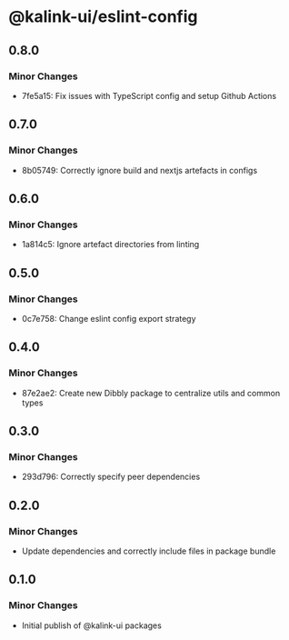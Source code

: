# @kalink-ui/eslint-config

## 0.8.0

### Minor Changes

- 7fe5a15: Fix issues with TypeScript config and setup Github Actions

## 0.7.0

### Minor Changes

- 8b05749: Correctly ignore build and nextjs artefacts in configs

## 0.6.0

### Minor Changes

- 1a814c5: Ignore artefact directories from linting

## 0.5.0

### Minor Changes

- 0c7e758: Change eslint config export strategy

## 0.4.0

### Minor Changes

- 87e2ae2: Create new Dibbly package to centralize utils and common types

## 0.3.0

### Minor Changes

- 293d796: Correctly specify peer dependencies

## 0.2.0

### Minor Changes

- Update dependencies and correctly include files in package bundle

## 0.1.0

### Minor Changes

- Initial publish of @kalink-ui packages
